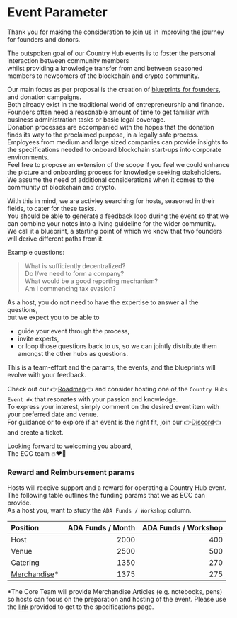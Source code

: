 # Event Parameter

Thank you for making the consideration to join us in improving the journey for founders and donors.  

The outspoken goal of our Country Hub events is to foster the personal interaction between community members   
whilst providing a knowledge transfer from and between seasoned members to newcomers of the blockchain and crypto community.  

Our main focus as per proposal is the creation of [blueprints for founders](https://github.com/eucardano/operations-framework/blob/main/blueprints/001-founders.md), and donation campaigns.  
Both already exist in the traditional world of entrepreneurship and finance.   
Founders often need a reasonable amount of time to get familiar with business administration tasks or basic legal coverage.  
Donation processes are accompanied with the hopes that the donation finds its way to the proclaimed purpose, in a legally safe process. 
Employees from medium and large sized companies can provide insights to the specifications needed to onboard blockchain start-ups into corporate environments.  
Feel free to propose an extension of the scope if you feel we could enhance the picture and onboarding process for knowledge seeking stakeholders.  
We assume the need of additional considerations when it comes to the community of blockchain and crypto.  

With this in mind, we are activley searching for hosts, seasoned in their fields, to cater for these tasks.  
You should be able to generate a feedback loop during the event so that we can combine your notes into a living guideline for the wider community.  
We call it a blueprint, a starting point of which we know that two founders will derive different paths from it.

Example questions:
> What is sufficiently decentralized?  
> Do I/we need to form a company?  
> What would be a good reporting mechanism?  
> Am I commencing tax evasion?  

As a host, you do not need to have the expertise to answer all the questions,  
but we expect you to be able to 

- guide your event through the process,
- invite experts,   
- or loop those questions back to us, so we can jointly distribute them amongst the other hubs as questions.  

This is a team-effort and the params, the events, and the blueprints will evolve with your feedback.  


Check out our 👉[Roadmap](https://github.com/orgs/eucardano/projects/8/views/4)👈 and consider hosting one of the `Country Hubs Event #x` that resonates with your passion and knowledge.   
To express your interest, simply comment on the desired event item with your preferred date and venue.  
For guidance or to explore if an event is the right fit, join our 👉[Discord](https://discord.gg/nSnPMNwxrJ)👈 and create a ticket.  

Looking forward to welcoming you aboard,  
The ECC team 🔥❤️🌱


### Reward and Reimbursement params


Hosts will receive support and a reward for operating a Country Hub event.  
The following table outlines the funding params that we as ECC can provide.  
As a host you, want to study the `ADA Funds / Workshop` column.  


|Position    | ADA Funds / Month    | ADA Funds / Workshop    |
|:---        |              ---:|                  ---:| 
|Host        |              2000|                   400| 
|Venue       |              2500|                   500| 
|Catering    |              1350|                   270| 
|[Merchandise](https://github.com/eucardano/operations-framework/blob/main/countryhubs/merchandise.md)* |             1375|                   275| 


*The Core Team will provide Merchandise Articles (e.g. notebooks, pens) so hosts can focus on the preparation and hosting of the event. Please use the [link](https://github.com/eucardano/operations-framework/blob/main/countryhubs/merchandise.md) provided to get to the specifications page.
